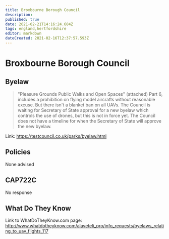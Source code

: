 ```yaml
---
title: Broxbourne Borough Council
description: 
published: true
date: 2021-02-21T14:16:24.604Z
tags: england,hertfordshire
editor: markdown
dateCreated: 2021-02-16T12:37:57.593Z
---
```


# Broxbourne Borough Council


## Byelaw
>  "Pleasure Grounds Public Walks and Open Spaces" (attached) Part 6, includes a prohibition on flying model aircrafts without reasonable excuse. But there isn't a blanket ban on all
UAVs.  The Council is waiting for Secretary of State approval for a new byelaw which controls the use of drones, but this is not in force yet. 
The Council does not have a timeline for when the Secretary of State will approve the new byelaw.

Link:
https://testcouncil.co.uk/parks/byelaw.html

## Policies
None advised

## CAP722C
No response

## What Do They Know

Link to WhatDoTheyKnow.com page:
http://www.whatdotheyknow.com/alaveteli_pro/info_requests/byelaws_relating_to_uav_flights_117


